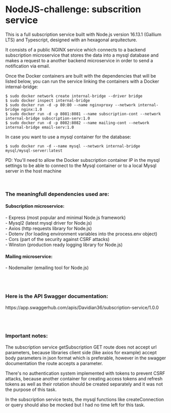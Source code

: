 # NodeJS-challenge: subscrition service

This is a full subscription service built with Node.js version 16.13.1 (Gallium LTS) and Typescript, designed with an hexagonal arquitecture.

It consists of a public NGINX service which connects to a backend subscription microservice that stores the data into a mysql database and makes a request to a another backend microservice in order to send a notification via email.

Once the Docker containers are built with the dependencies that will be listed below, you can run the service linking the containers with a Docker internal-bridge:

    $ sudo docker network create internal-bridge --driver bridge
    $ sudo docker inspect internal-bridge
    $ sudo docker run -d -p 80:80 --name nginxproxy --network internal-bridge nginx:1.0
    $ sudo docker run -d -p 8081:8081 --name subscription-cont --network internal-bridge subscription-serv:1.0
    $ sudo docker run -d -p 8082:8082 --name mailing-cont --network internal-bridge email-serv:1.0

In case you want to use a mysql container for the database:

    $ sudo docker run -d --name mysql --network internal-bridge mysql/mysql-server:latest

PD: You'll need to allow the Docker subscription container IP in the mysql settings to be able to connect to the Mysql container or to a local Mysql server in the host machine

<br>
<h3>The meaningfull dependencies used are:</h3>

<h4>Subscription microservice:</h4>
    - Express (most popular and minimal Node.js framework)<br>
    - Mysql2 (latest mysql driver for Node.js)<br>
    - Axios (http requests library for Node.js)<br>
    - Dotenv (for loading environment variables into the process.env object)<br>
    - Cors (part of the security against CSRF attacks)<br>
    - Winston (production ready logging library for Node.js)<br>

<h4>Mailing microservice:</h4>
  - Nodemailer (emailing tool for Node.js)

<br></br>
<h3>Here is the API Swagger documentation:</h3>
  https://app.swaggerhub.com/apis/Davidian36/subscription-service/1.0.0

<br></br>
<h3>Important notes:</h3>

The subscription service getSubscription GET route does not accept url parameters, because libraries client side (like axios for example) accept body parameters in json format which is preferable, however in the swagger documentation the route accepts a parameter.

There's no authentication system implemented with tokens to prevent CSRF attacks, because another container for creating access tokens and refresh tokens as well as their rotation should be created separately and it was not the purpose of this task.

In the subscription service tests, the mysql functions like createConnection or query should also be mocked but I had no time left for this task.                                                                                                                                                                                
